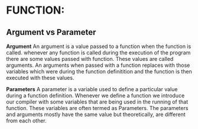 # FUNCTION:

## Argument vs Parameter

**Argument**
An argument is a value passed to a function when the function is called. whenever any function is called during the execution of the program there are some values passed with function. These values are called arguments. An arguments when passed with a function replaces with those variables which were during the function definitition and the function is then executed with these values.

**Parameters**
A parameter is a variable used to define a particular value during a function definition. Whenever we define a function we introduce our compiler with some variables that are being used in the running of that function. These variables are often termed as Parameters. The parameters and arguments mostly have the same value but theoretically, are different from each other.
